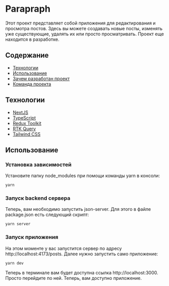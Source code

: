 # Parapraph
Этот проект представляет собой приложения для редактирования и просмотра постов. Здесь вы можете создавать новые посты, изменять уже существующие, удалять их или просто просматривать.
Проект еще находится в разработке.

## Содержание
- [Технологии](#технологии)
- [Использование](#использование)
- [Зачем разработан проект](#зачем-разработан-проект)
- [Команда проекта](#команда-проекта)



## Технологии
- [NextJS](https://nextjs.org/)
- [TypeScript](https://www.typescriptlang.org/)
- [Redux Toolkit](https://redux-toolkit.js.org/)
- [RTK Query](https://redux-toolkit.js.org/rtk-query/overview)
- [Tailwind CSS](https://tailwindcss.com/)

## Использование

### Установка зависимостей
Установите папку node_modules при помощи команды yarn в консоли:
```sh
yarn
```

### Запуск backend сервера
Теперь, вам необходимо запустить json-server. Для этого в файле package.json есть следующий скрипт:
```sh
yarn server
```

### Запуск приложения
На этом моменте у вас запустится сервер по адресу http://localhost:4173/posts. Далее нужно запустить само приложение:
```sh
yarn dev
```
Теперь в терминале вам будет доступна ссылка http://localhost:3000. Просто перейдите по ней. Теперь, вам доступно приложение.
